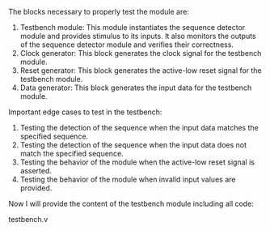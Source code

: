 The blocks necessary to properly test the module are:
1. Testbench module: This module instantiates the sequence detector module and provides stimulus to its inputs. It also monitors the outputs of the sequence detector module and verifies their correctness.
2. Clock generator: This block generates the clock signal for the testbench module.
3. Reset generator: This block generates the active-low reset signal for the testbench module.
4. Data generator: This block generates the input data for the testbench module.

Important edge cases to test in the testbench:
1. Testing the detection of the sequence when the input data matches the specified sequence.
2. Testing the detection of the sequence when the input data does not match the specified sequence.
3. Testing the behavior of the module when the active-low reset signal is asserted.
4. Testing the behavior of the module when invalid input values are provided.

Now I will provide the content of the testbench module including all code:

testbench.v
